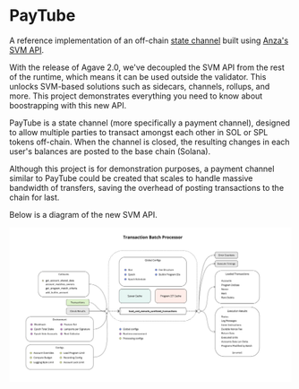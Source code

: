 # PayTube

A reference implementation of an off-chain [state channel](https://ethereum.org/en/developers/docs/scaling/state-channels/)
built using [Anza's SVM API](https://www.anza.xyz/blog/anzas-new-svm-api).

With the release of Agave 2.0, we've decoupled the SVM API from the rest of the
runtime, which means it can be used outside the validator. This unlocks
SVM-based solutions such as sidecars, channels, rollups, and more. This project
demonstrates everything you need to know about boostrapping with this new API.

PayTube is a state channel (more specifically a payment channel), designed to
allow multiple parties to transact amongst each other in SOL or SPL tokens
off-chain. When the channel is closed, the resulting changes in each user's
balances are posted to the base chain (Solana).

Although this project is for demonstration purposes, a payment channel similar
to PayTube could be created that scales to handle massive bandwidth of
transfers, saving the overhead of posting transactions to the chain for last.

Below is a diagram of the new SVM API.

![API](./doc/svm_api.jpg)
